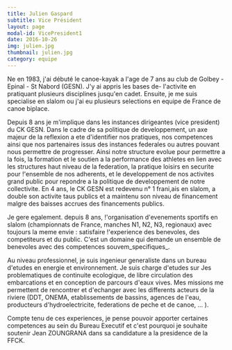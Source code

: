```yaml
---
title: Julien Gaspard
subtitle: Vice Président
layout: page
modal-id: VicePresident1
date: 2016-10-26
img: julien.jpg
thumbnail: julien.jpg
category: equipe
---
```


Ne en 1983, j'ai débuté le canoe-kayak a l'age de 7 ans au club de Golbey - Epinal - St Nabord (GESN). J'y ai appris les bases de- l'activite en pratiquant plusieurs disciplines jusqu'en cadet. Ensuite, je me suis specialise en slalom ou j'ai eu plusieurs selections en equipe de France de canoe biplace.

Depuis 8 ans je m'implique dans les instances dirigeantes (vice president) du CK GESN. Dans le cadre de sa politique de developpement, un axe majeur de la reflexion a ete d'identifier nos pratiques, nos competences ainsi que nos partenaires issus des instances federales ou autres pouvant nous permettre de progresser. Ainsi notre structure evolue pour permettre a la fois, la formation et le soutien a la performance des athletes en lien avec les structures haut niveau de la federation, la pratique loisirs en securite pour !'ensemble de nos adherents, et le developpement de nos activites grand public pour repondre a la politique de developpement de notre collectivite. En 4 ans, le CK GESN
est redevenu n° 1 frani,ais en slalom, a double son activite taus publics et a maintenu son niveau de financement malgre des baisses accrues des financements publics.

Je gere egalement. depuis 8 ans, !'organisation d'evenements sportifs en slalom (championnats de France, manches N1, N2, N3, regionaux) avec toujours la meme envie : satisfaire !'experience des benevoles, des competiteurs et du public. C'est un domaine qui demande un ensemble de benevoles avec des competences souvem_specifiques_.

Au niveau professionnel, je suis ingenieur generaliste dans un bureau d'etudes en energie et environnement. Je suis charge d'etudes sur Jes problematiques de continuite ecologique, de libre circulation des embarcations et en conception de parcours d'eaux vives. Mes missions me permettent de rencontrer et d'echanger avec les differents acteurs de la riviere (DDT, ONEMA, etablissements de bassins, agences de l'eau, producteurs d'hydroelectricite, federations de peche et de canoe, ... ).

Compte tenu de ces experiences, je pense pouvoir apporter certaines competences au sein du Bureau Executif et c'est pourquoi je souhaite soutenir Jean ZOUNGRANA dans sa candidature a la presidence de la FFCK.

